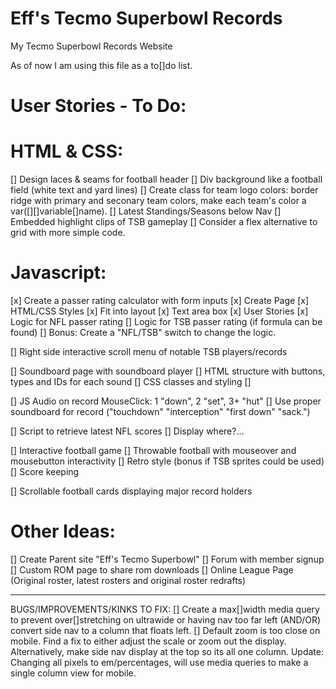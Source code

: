 # Eff's Tecmo Superbowl Records
 My Tecmo Superbowl Records Website

As of now I am using this file as a to[]do list. 

# User Stories - To Do:

# HTML & CSS:

[] Design laces & seams for football header
[] Div background like a football field (white text and yard lines)
[] Create class for team logo colors: border ridge with primary and seconary team colors, make each team's color a var([][]variable[]name).
[] Latest Standings/Seasons below Nav 
[] Embedded highlight clips of TSB gameplay
[] Consider a flex alternative to grid with more simple code.

# Javascript:

[x] Create a passer rating calculator with form inputs
    [x] Create Page
    [x] HTML/CSS Styles
    [x] Fit into layout
    [x] Text area box
    [x] User Stories
    [x] Logic for NFL passer rating
    [] Logic for TSB passer rating (if formula can be found)
        [] Bonus: Create a "NFL/TSB" switch to change the logic.

[] Right side interactive scroll menu of notable TSB players/records

[] Soundboard page with soundboard player
    [] HTML structure with buttons, types and IDs for each sound
    [] CSS classes and styling
    [] 

[] JS Audio on record MouseClick: 1 "down", 2 "set", 3+ "hut"
    [] Use proper soundboard for record ("touchdown" "interception" "first down" "sack.")

[] Script to retrieve latest NFL scores
    [] Display where?...

[] Interactive football game
    [] Throwable football with mouseover and mousebutton interactivity
    [] Retro style (bonus if TSB sprites could be used)
    [] Score keeping

[] Scrollable football cards displaying major record holders

# Other Ideas:

[] Create Parent site "Eff's Tecmo Superbowl"
    [] Forum with member signup
    [] Custom ROM page to share rom downloads
    [] Online League Page (Original roster, latest rosters and original roster redrafts)

____________________________________________________
BUGS/IMPROVEMENTS/KINKS TO FIX:
[] Create a max[]width media query to prevent over[]stretching on ultrawide or having nav too far left (AND/OR) convert side nav to a column that floats left.
[] Default zoom is too close on mobile. Find a fix to either adjust the scale or zoom out the display. Alternatively, make side nav display at the top so its all one column. Update: Changing all pixels to em/percentages, will use media queries to make a single column view for mobile.